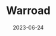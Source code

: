 ---
title: "Warroad"
cc-type: city
borders:
  - Canada
date: 2023-06-24
hashtag: "warroad"
state:
  - Minnesota
tags:
  - city
  - Minnesota
---